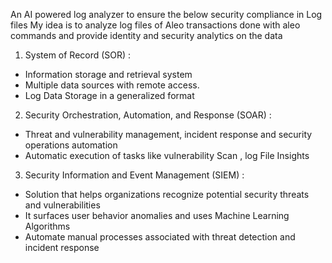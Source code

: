 An AI powered log analyzer to ensure the below security compliance in Log files
My idea is to analyze log files of Aleo transactions done with aleo commands and provide identity and security analytics on the data

1. System of Record (SOR) :

- Information storage and retrieval system 
- Multiple data sources with remote access.
- Log Data Storage in a generalized format

2. Security Orchestration, Automation, and Response (SOAR) :
- Threat and vulnerability management, incident response and security operations automation
- Automatic execution of tasks like vulnerability Scan , log File Insights

3. Security Information and Event Management (SIEM) :
- Solution that helps organizations recognize potential security threats and vulnerabilities
- It surfaces user behavior anomalies and uses Machine Learning Algorithms
- Automate manual processes associated with threat detection and incident response
